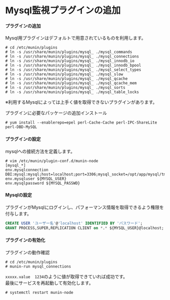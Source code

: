 # Mysql監視プラグインの追加

#### プラグインの追加
Mysql用プラグインはデフォルトで用意されているものを利用します。  

```
# cd /etc/munin/plugins
# ln -s /usr/share/munin/plugins/mysql_ ./mysql_commands
# ln -s /usr/share/munin/plugins/mysql_ ./mysql_connections
# ln -s /usr/share/munin/plugins/mysql_ ./mysql_innodb_io
# ln -s /usr/share/munin/plugins/mysql_ ./mysql_innodb_bpool
# ln -s /usr/share/munin/plugins/mysql_ ./mysql_select_types
# ln -s /usr/share/munin/plugins/mysql_ ./mysql_slow
# ln -s /usr/share/munin/plugins/mysql_ ./mysql_qcache
# ln -s /usr/share/munin/plugins/mysql_ ./mysql_qcache_mem
# ln -s /usr/share/munin/plugins/mysql_ ./mysql_sorts
# ln -s /usr/share/munin/plugins/mysql_ ./mysql_table_locks
```

※利用するMysqlによっては上手く値を取得できないプラグインがあります。  

プラグインに必要なパッケージの追加インストール  

```
# yum install --enablerepo=epel perl-Cache-Cache perl-IPC-ShareLite perl-DBD-MySQL
```

#### プラグインの設定
mysqlへの接続方法を定義します。  

```
# vim /etc/munin/plugin-conf.d/munin-node
[mysql_*]
env.mysqlconnection DBI:mysql:mysql;host=localhost;port=3306;mysql_socket=/opt/app/mysql/tmp/mysql.sock
env.mysqluser ${MYSQL_USER}
env.mysqlpassword ${MYSQL_PASSWD}
```

#### Mysqlの設定
プラグインがMysqlにログインし、パフォーマンス情報を取得できるよう権限を付与します。  

```sql
CREATE USER 'ユーザー名'@'localhost' IDENTIFIED BY 'パスワード';
GRANT PROCESS,SUPER,REPLICATION CLIENT on *.* ${MYSQL_USER}@localhost;
```

#### プラグインの有効化
プラグインの動作確認  

```
# cd /etc/munin/plugins
# munin-run mysql_connections
```

`xxxxx.value  1234`のように値が取得できていれば成功です。  
最後にサービスを再起動して有効化します。  

```
# systemctl restart munin-node
```